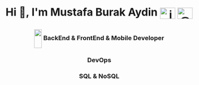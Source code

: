 

<h1 align="center">Hi 👋, I'm Mustafa Burak Aydin <a href="https://linkedin.com/in/in/mustafa-burak-aydin/" target="blank"><img align="center" src="https://raw.githubusercontent.com/rahuldkjain/github-profile-readme-generator/master/src/images/icons/Social/linked-in-alt.svg" alt="in/mustafa-burak-aydin/" height="30" width="40" /></a> <a href="https://medium.com/@mustafaburakaydiin" target="blank"><img align="center" src="https://raw.githubusercontent.com/rahuldkjain/github-profile-readme-generator/master/src/images/icons/Social/medium.svg" alt="@mustafaburakaydiin" height="30" width="40" /></a>
</p></h1> 
<h3 align="center">
  <a target="blank"><img align="center" src="https://icons.veryicon.com/png/o/internet--web/multi-color-fill-business-enterprise-ppt-icon/development-2.png" height="50" width="20" /></a>
  BackEnd & FrontEnd & Mobile Developer</h3>
<h3 align="center">DevOps</h3>
<h3 align="center">SQL & NoSQL</h3>





